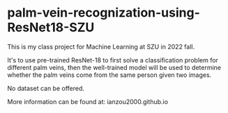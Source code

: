 # palm-vein-recognization-using-ResNet18-SZU

This is my class project for Machine Learning at SZU in 2022 fall.

It's to use pre-trained ResNet-18 to first solve a classification problem for different palm veins, then the well-trained model will be used to determine whether the palm veins come from the same person given two images.


No dataset can be offered.


More information can be found at: ianzou2000.github.io
